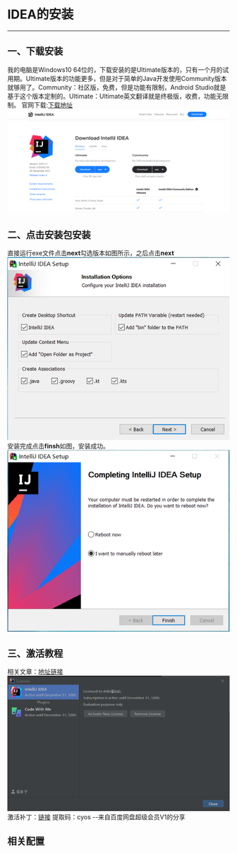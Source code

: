 # IDEA的安装

* * *

## 一、下载安装

我的电脑是Windows10 64位的，下载安装的是Ultimate版本的，只有一个月的试用期。Ultimate版本的功能更多，但是对于简单的Java开发使用Community版本就够用了。Community：社区版，免费，但是功能有限制，Android Studio就是基于这个版本定制的。Ultimate：Ultimate英文翻译就是终极版，收费，功能无限制。
官网下载:[下载地址](https://www.jetbrains.com/idea/download/#section=windows)
![ ](./Picture/www.jetbrains.com.png)

## 二、点击安装包安装

直接运行exe文件点击**next**勾选版本如图所示，之后点击**next**
![ ](./Picture/IDEAone.png)
安装完成点击**finsh**如图，安装成功。
![ ](./Picture/IDEAfinsh.png)

## 三、激活教程

相关文章：[地址链接](https://www.exception.site/essay/how-to-free-use-intellij-idea-2019-3)
![ ](./Picture/IDEAactive.png)
激活补丁：[链接](https://pan.baidu.com/s/1n6vr7u9cNT7JblDJwkIAGg)
提取码：cyos --来自百度网盘超级会员V1的分享

## 相关配置

